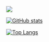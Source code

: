 <img src="https://media4.giphy.com/media/uprwwjptZW4Za/giphy.gif">

[![GitHub stats](https://github-readme-stats.vercel.app/api?username=anthonyzutter)](https://github.com/anthonyzutter)

[![Top Langs](https://github-readme-stats.vercel.app/api/top-langs/?username=anthonyzutter&layout=compact)](https://github.com/anthonyzutter/)
